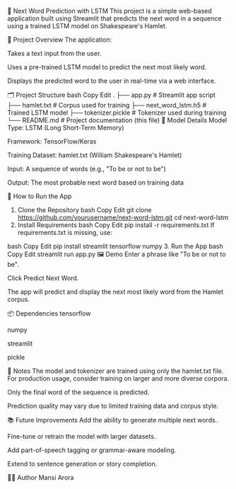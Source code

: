 🧠 Next Word Prediction with LSTM
This project is a simple web-based application built using Streamlit that predicts the next word in a sequence using a trained LSTM model on Shakespeare's Hamlet.

📌 Project Overview
The application:

Takes a text input from the user.

Uses a pre-trained LSTM model to predict the next most likely word.

Displays the predicted word to the user in real-time via a web interface.

🗂️ Project Structure
bash
Copy
Edit
.
├── app.py                  # Streamlit app script
├── hamlet.txt             # Corpus used for training
├── next_word_lstm.h5      # Trained LSTM model
├── tokenizer.pickle       # Tokenizer used during training
└── README.md              # Project documentation (this file)
🧪 Model Details
Model Type: LSTM (Long Short-Term Memory)

Framework: TensorFlow/Keras

Training Dataset: hamlet.txt (William Shakespeare's Hamlet)

Input: A sequence of words (e.g., "To be or not to be")

Output: The most probable next word based on training data

🚀 How to Run the App
1. Clone the Repository
bash
Copy
Edit
git clone https://github.com/yourusername/next-word-lstm.git
cd next-word-lstm
2. Install Requirements
bash
Copy
Edit
pip install -r requirements.txt
If requirements.txt is missing, use:

bash
Copy
Edit
pip install streamlit tensorflow numpy
3. Run the App
bash
Copy
Edit
streamlit run app.py
🖼️ Demo
Enter a phrase like "To be or not to be".

Click Predict Next Word.

The app will predict and display the next most likely word from the Hamlet corpus.

📦 Dependencies
tensorflow

numpy

streamlit

pickle

📝 Notes
The model and tokenizer are trained using only the hamlet.txt file. For production usage, consider training on larger and more diverse corpora.

Only the final word of the sequence is predicted.

Prediction quality may vary due to limited training data and corpus style.

📚 Future Improvements
Add the ability to generate multiple next words.

Fine-tune or retrain the model with larger datasets.

Add part-of-speech tagging or grammar-aware modeling.

Extend to sentence generation or story completion.

👩‍💻 Author
Mansi Arora

